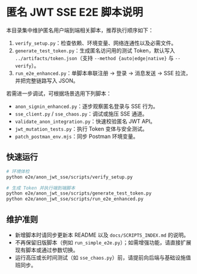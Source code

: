 # 匿名 JWT SSE E2E 脚本说明

本目录集中维护匿名用户端到端相关脚本，推荐执行顺序如下：

1. `verify_setup.py`：检查依赖、环境变量、网络连通性以及必需文件。
2. `generate_test_token.py`：生成匿名访问用的测试 Token，默认写入 `../artifacts/token.json`（支持 `--method {auto|edge|native}` 与 `--verify`）。
3. `run_e2e_enhanced.py`：单脚本串联注册 → 登录 → 消息发送 → SSE 拉流，并把完整链路写入 JSON。

若需进一步调试，可根据场景选用下列脚本：

- `anon_signin_enhanced.py`：逐步观察匿名登录与 SSE 行为。
- `sse_client.py` / `sse_chaos.py`：调试或施压 SSE 通道。
- `validate_anon_integration.py`：快速校验匿名 JWT API。
- `jwt_mutation_tests.py`：执行 Token 变体与安全测试。
- `patch_postman_env.mjs`：同步 Postman 环境变量。

## 快速运行

```bash
# 环境体检
python e2e/anon_jwt_sse/scripts/verify_setup.py

# 生成 Token 并执行端到端脚本
python e2e/anon_jwt_sse/scripts/generate_test_token.py
python e2e/anon_jwt_sse/scripts/run_e2e_enhanced.py
```

## 维护准则

- 新增脚本时请同步更新本 README 以及 `docs/SCRIPTS_INDEX.md` 的说明。
- 不再保留旧版脚本（例如 `run_simple_e2e.py`）；如需增强功能，请直接扩展现有脚本或通过参数切换。
- 运行高压或长时间测试（如 `sse_chaos.py`）前，请提前向后端与基础设施值班同步。
